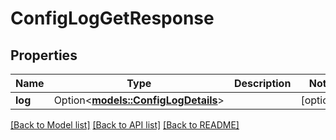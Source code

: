# ConfigLogGetResponse

## Properties

Name | Type | Description | Notes
------------ | ------------- | ------------- | -------------
**log** | Option<[**models::ConfigLogDetails**](ConfigLogDetails.md)> |  | [optional]

[[Back to Model list]](../README.md#documentation-for-models) [[Back to API list]](../README.md#documentation-for-api-endpoints) [[Back to README]](../README.md)


